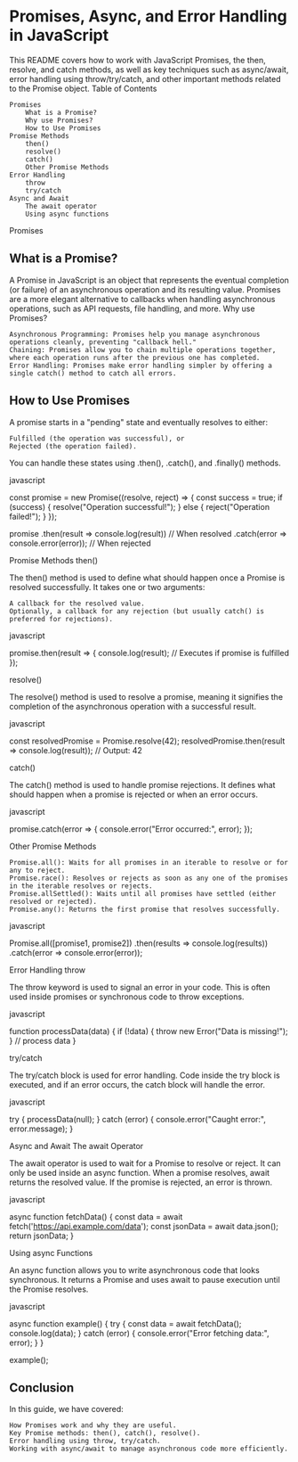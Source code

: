 # Promises, Async, and Error Handling in JavaScript

This README covers how to work with JavaScript Promises, the then, resolve, and catch methods, as well as key techniques such as async/await, error handling using throw/try/catch, and other important methods related to the Promise object.
Table of Contents

    Promises
        What is a Promise?
        Why use Promises?
        How to Use Promises
    Promise Methods
        then()
        resolve()
        catch()
        Other Promise Methods
    Error Handling
        throw
        try/catch
    Async and Await
        The await operator
        Using async functions

Promises
## What is a Promise?

A Promise in JavaScript is an object that represents the eventual completion (or failure) of an asynchronous operation and its resulting value. Promises are a more elegant alternative to callbacks when handling asynchronous operations, such as API requests, file handling, and more.
Why use Promises?

    Asynchronous Programming: Promises help you manage asynchronous operations cleanly, preventing "callback hell."
    Chaining: Promises allow you to chain multiple operations together, where each operation runs after the previous one has completed.
    Error Handling: Promises make error handling simpler by offering a single catch() method to catch all errors.

## How to Use Promises

A promise starts in a "pending" state and eventually resolves to either:

    Fulfilled (the operation was successful), or
    Rejected (the operation failed).

You can handle these states using .then(), .catch(), and .finally() methods.

javascript

const promise = new Promise((resolve, reject) => {
  const success = true;
  if (success) {
    resolve("Operation successful!");
  } else {
    reject("Operation failed!");
  }
});

promise
  .then(result => console.log(result))  // When resolved
  .catch(error => console.error(error));  // When rejected

Promise Methods
then()

The then() method is used to define what should happen once a Promise is resolved successfully. It takes one or two arguments:

    A callback for the resolved value.
    Optionally, a callback for any rejection (but usually catch() is preferred for rejections).

javascript

promise.then(result => {
  console.log(result);  // Executes if promise is fulfilled
});

resolve()

The resolve() method is used to resolve a promise, meaning it signifies the completion of the asynchronous operation with a successful result.

javascript

const resolvedPromise = Promise.resolve(42);
resolvedPromise.then(result => console.log(result));  // Output: 42

catch()

The catch() method is used to handle promise rejections. It defines what should happen when a promise is rejected or when an error occurs.

javascript

promise.catch(error => {
  console.error("Error occurred:", error);
});

Other Promise Methods

    Promise.all(): Waits for all promises in an iterable to resolve or for any to reject.
    Promise.race(): Resolves or rejects as soon as any one of the promises in the iterable resolves or rejects.
    Promise.allSettled(): Waits until all promises have settled (either resolved or rejected).
    Promise.any(): Returns the first promise that resolves successfully.

javascript

Promise.all([promise1, promise2])
  .then(results => console.log(results))
  .catch(error => console.error(error));

Error Handling
throw

The throw keyword is used to signal an error in your code. This is often used inside promises or synchronous code to throw exceptions.

javascript

function processData(data) {
  if (!data) {
    throw new Error("Data is missing!");
  }
  // process data
}

try/catch

The try/catch block is used for error handling. Code inside the try block is executed, and if an error occurs, the catch block will handle the error.

javascript

try {
  processData(null);
} catch (error) {
  console.error("Caught error:", error.message);
}

Async and Await
The await Operator

The await operator is used to wait for a Promise to resolve or reject. It can only be used inside an async function. When a promise resolves, await returns the resolved value. If the promise is rejected, an error is thrown.

javascript

async function fetchData() {
  const data = await fetch('https://api.example.com/data');
  const jsonData = await data.json();
  return jsonData;
}

Using async Functions

An async function allows you to write asynchronous code that looks synchronous. It returns a Promise and uses await to pause execution until the Promise resolves.

javascript

async function example() {
  try {
    const data = await fetchData();
    console.log(data);
  } catch (error) {
    console.error("Error fetching data:", error);
  }
}

example();

## Conclusion

In this guide, we have covered:

    How Promises work and why they are useful.
    Key Promise methods: then(), catch(), resolve().
    Error handling using throw, try/catch.
    Working with async/await to manage asynchronous code more efficiently.
